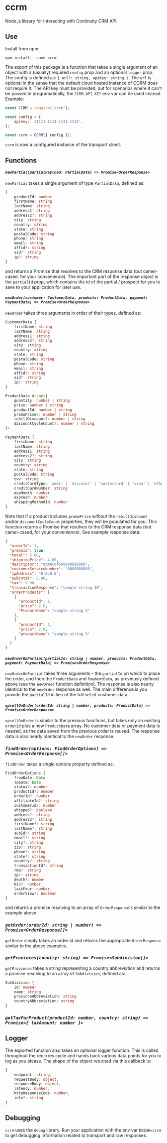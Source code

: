 # ccrm
Node.js library for interacting with Continuity CRM API

## Use
Install from npm:
```
npm install --save ccrm
```

The export of this package is a function that takes a single argument of an object with a (usually) required `config` prop and an optional `logger` prop. The config is defined as: `{ url?: string, apiKey: string }`. The `url` is optional in the sense that the default cloud hosted instance of CCRM does not require it. The API key must be provided, but for scenarios where it can't be passed in programatically, the `CCRM_API_KEY` env var can be used instead. Example:

```js
const CCRM = require('ccrm');

const config = {
	apiKey: '11111-1111-1111-1111',
};

const ccrm = CCRM({ config });
```

`ccrm` is now a configured instance of the transport client.

## Functions
#### *`newPartial(partialPayload: PartialData) => Promise<OrderResponse>`*
`newPartial` takes a single argument of type `PartialData`, defined as:

```ts
{
    productId: number
    firstName: string
    lastName: string
    address1: string
    address2?: string
    city: string
    country: string
    state: string
    postalCode: string
    phone: string
    email: string
    affid?: string
    sid?: string
    ip?: string
}
```

and returns a Promise that resolves to the CRM response data (but camel-cased, for your convenience). The important part of the response object is the `partialId` prop, which contains the id of the partial / prospect for you to save to your application for later use.

#### *`newOrder(customer: CustomerData, products: ProductData, payment: PaymentData) => Promise<OrderResponse>`*
`newOrder` takes three arguments in order of their types, defined as:

```ts
CustomerData {
    firstName: string
    lastName: string
    address1: string
    address2?: string
    city: string
    country: string
    state: string
    postalCode: string
    phone: string
    email: string
    affid?: string
    sid?: string
    ip?: string
}

ProductData Array<{
    quantity: number | string
    price: number | string
	productId: number | string
	promoPrice?: number | string
	rebillDiscount?: number | string
	discountCycleCount?: number | string
}>

PaymentData {
    firstName: string
    lastName: string
    address1: string
    address2?: string
    city: string
    country: string
    state: string
    postalCode: string
    cvv: string
    creditCardType: 'amex' | 'discover' | 'mastercard' | 'visa' | 'other'
    creditCardNumber: string
    expMonth: number
    expYear: number
    shippingMethodId: number
}
```

Note that if a product includes `promoPrice` *without* the `rebillDiscount` and/or `discountCycleCount` properties, they will be populated for you. This function returns a Promise that resolves to the CRM response data (but camel-cased, for your convenience). See example response data:

```json
{
  "orderId": 1,
  "prepaid": true,
  "total": 5.00,
  "shippingPrice": 4.00,
  "descriptor": "acmecofoo8888888888",
  "customerServiceNumber": "8888888888",
  "ipAddress": "0.0.0.0",
  "subTotal": 8.00,
  "tax": 9.00,
  "transactionResponse": "sample string 10",
  "orderProducts": [
    {
      "productId": 1,
      "price": 2.0,
      "ProductName": "sample string 3"
    },
    {
      "productId": 1,
      "price": 2.0,
      "productName": "sample string 3"
    }
  ]
}
```

#### *`newOrderOnPartial(partialId: string | number, products: ProductData, payment: PaymentData) => Promise<OrderResponse>`*
`newOrderOnPartial` takes three arguments - the `partialId` on which to place the order, and then the `ProductData` and `PaymentData`, as previously defined above (see the `newOrder` function definition). The response is also nearly identical to the `newOrder` response as well. The main difference is you provide the `partialId` in lieu of the full set of customer data.

#### *`upsellOnOrder(orderId: string | number, products: ProductData) => Promise<OrderResponse>`*
`upsellOnOrder` is similar to the previous functions, but takes only an existing `orderId` plus a new `ProductData` array. No customer data or payment data is needed, as the data saved from the previous order is reused. The response data is also nearly identical to the `newOrder` response.

### *`findOrder(options: FindOrderOptions) => Promise<OrderResponse[]>`*
`findOrder` takes a single options property defined as:

```ts
FindOrderOptions {
	fromDate: Date
	toDate: Date
	status?: number
	productId?: number
	orderId?: number
	affiliateId?: string
	customerId?: number
	shipped?: boolean
	address?: string
	address2?: string
	firstName?: string
	lastName?: string
	subId?: string
	email?: string
	city?: string
	zip?: string
	phone?: string
	state?: string
	country?: string
	transactionId?: string
	rma?: string
	ip?: string
	depth?: number
	bin?: number,
	lastFour: number,
	orderView?: boolean
}
```
and returns a promise resolving to an array of `OrderResponse`'s similar to the example above.

### *`getOrder(orderId: string | number) => Promise<OrderResponse[]>`*
`getOrder` simply takes an order id and returns the appropriate `OrderResponse` similar to the above examples.

### *`getProvinces(country: string) => Promise<Subdivision[]>`*
`getProvinces` takes a string representing a country abbreviation and returns a promise resolving to an array of `Subdivision`, defined as:

``` ts
Subdivision {
	id: number
	name: string
	provinceAbbreviation: string
	countryAbbreviation: string
}
```

### *`getTaxForProduct(productId: number, country: string) => Promise<{ taxAmount: number }>`*

## Logger
The exported function also takes an optional logger function. This is called throughout the req->res cycle and hands back various data points for you to log as you please. The shape of the object returned via this callback is:
```ts
{
	endpoint: string,
	requestBody: object,
	responseBody: object,
	latency: number,
	httpResponseCode: number,
	info?: string
}
```

## Debugging
`ccrm` uses the `debug` library. Run your application with the env var `DEBUG=ccrm` to get debugging information related to transport and raw responses.



